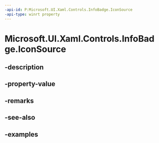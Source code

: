 ```yaml
---
-api-id: P:Microsoft.UI.Xaml.Controls.InfoBadge.IconSource
-api-type: winrt property
---
```


# Microsoft.UI.Xaml.Controls.InfoBadge.IconSource

<!--
public Microsoft.UI.Xaml.Controls.IconSource IconSource { get; set; }
-->


## -description

## -property-value

## -remarks

## -see-also

## -examples


